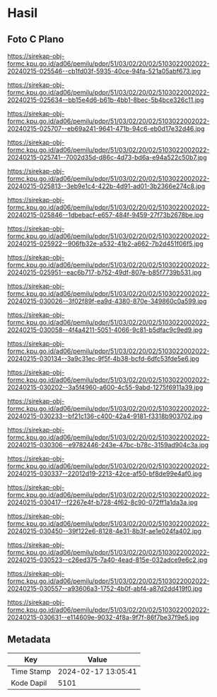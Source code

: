 # Hasil

## Foto C Plano

https://sirekap-obj-formc.kpu.go.id/ad06/pemilu/pdpr/51/03/02/20/02/5103022002022-20240215-025546--cb1fd03f-5935-40ce-94fa-521a05abf673.jpg

https://sirekap-obj-formc.kpu.go.id/ad06/pemilu/pdpr/51/03/02/20/02/5103022002022-20240215-025634--bb15e4d6-b61b-4bb1-8bec-5b4bce326c11.jpg

https://sirekap-obj-formc.kpu.go.id/ad06/pemilu/pdpr/51/03/02/20/02/5103022002022-20240215-025707--eb69a241-9641-471b-94c6-eb0d17e32d46.jpg

https://sirekap-obj-formc.kpu.go.id/ad06/pemilu/pdpr/51/03/02/20/02/5103022002022-20240215-025741--7002d35d-d86c-4d73-bd6a-e94a522c50b7.jpg

https://sirekap-obj-formc.kpu.go.id/ad06/pemilu/pdpr/51/03/02/20/02/5103022002022-20240215-025813--3eb9e1c4-422b-4d91-ad01-3b2366e274c8.jpg

https://sirekap-obj-formc.kpu.go.id/ad06/pemilu/pdpr/51/03/02/20/02/5103022002022-20240215-025846--1dbebacf-e657-484f-9459-27f73b2678be.jpg

https://sirekap-obj-formc.kpu.go.id/ad06/pemilu/pdpr/51/03/02/20/02/5103022002022-20240215-025922--906fb32e-a532-41b2-a662-7b2d451f06f5.jpg

https://sirekap-obj-formc.kpu.go.id/ad06/pemilu/pdpr/51/03/02/20/02/5103022002022-20240215-025951--eac6b717-b752-49df-807e-b85f7739b531.jpg

https://sirekap-obj-formc.kpu.go.id/ad06/pemilu/pdpr/51/03/02/20/02/5103022002022-20240215-030026--3f02f89f-ea9d-4380-870e-349860c0a599.jpg

https://sirekap-obj-formc.kpu.go.id/ad06/pemilu/pdpr/51/03/02/20/02/5103022002022-20240215-030058--4f4a4211-5051-4066-9c81-b5dfac9c9ed9.jpg

https://sirekap-obj-formc.kpu.go.id/ad06/pemilu/pdpr/51/03/02/20/02/5103022002022-20240215-030134--3a9c31ec-9f5f-4b38-bcfd-6dfc53fde5e6.jpg

https://sirekap-obj-formc.kpu.go.id/ad06/pemilu/pdpr/51/03/02/20/02/5103022002022-20240215-030202--3a5f4960-a600-4c55-9abd-1275f6911a39.jpg

https://sirekap-obj-formc.kpu.go.id/ad06/pemilu/pdpr/51/03/02/20/02/5103022002022-20240215-030233--bf21c136-c400-42a4-9181-f3318b903702.jpg

https://sirekap-obj-formc.kpu.go.id/ad06/pemilu/pdpr/51/03/02/20/02/5103022002022-20240215-030306--e9782446-243e-47bc-b78c-3159ad904c3a.jpg

https://sirekap-obj-formc.kpu.go.id/ad06/pemilu/pdpr/51/03/02/20/02/5103022002022-20240215-030337--22012d19-2213-42ce-af50-bf8de99e4af0.jpg

https://sirekap-obj-formc.kpu.go.id/ad06/pemilu/pdpr/51/03/02/20/02/5103022002022-20240215-030417--f2267e4f-b728-4f62-8c90-072ff1a1da3a.jpg

https://sirekap-obj-formc.kpu.go.id/ad06/pemilu/pdpr/51/03/02/20/02/5103022002022-20240215-030450--39f122e6-8128-4e31-8b3f-ae1e024fa402.jpg

https://sirekap-obj-formc.kpu.go.id/ad06/pemilu/pdpr/51/03/02/20/02/5103022002022-20240215-030523--c26ed375-7a40-4ead-815e-032adce9e6c2.jpg

https://sirekap-obj-formc.kpu.go.id/ad06/pemilu/pdpr/51/03/02/20/02/5103022002022-20240215-030557--a93606a3-1752-4b0f-abf4-a87d2dd419f0.jpg

https://sirekap-obj-formc.kpu.go.id/ad06/pemilu/pdpr/51/03/02/20/02/5103022002022-20240215-030631--e114609e-9032-4f8a-9f7f-86f7be37f9e5.jpg


## Metadata

| Key        | Value               |
| ---------- | ------------------- |
| Time Stamp | 2024-02-17 13:05:41 |
| Kode Dapil | 5101                |



